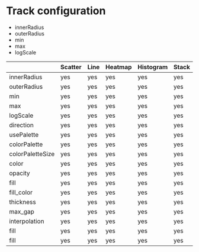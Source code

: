 # Track configuration

* innerRadius
* outerRadius
* min
* max
* logScale

|  | Scatter | Line | Heatmap | Histogram | Stack | Chords |
| -- | -- | -- | -- | -- | -- | -- |
| innerRadius | yes | yes | yes | yes | yes | yes |
| outerRadius | yes | yes | yes | yes | yes | yes |
| min | yes | yes | yes | yes | yes | yes |
| max | yes | yes | yes | yes | yes | yes |
| logScale | yes | yes | yes | yes | yes | yes |
| direction | yes | yes | yes | yes | yes | yes |
| usePalette | yes | yes | yes | yes | yes | yes |
| colorPalette | yes | yes | yes | yes | yes | yes |
| colorPaletteSize | yes | yes | yes | yes | yes | yes |
| color | yes | yes | yes | yes | yes | yes |
| opacity | yes | yes | yes | yes | yes | yes |
| fill | yes | yes | yes | yes | yes | yes |
| fill_color | yes | yes | yes | yes | yes | yes |
| thickness | yes | yes | yes | yes | yes | yes |
| max_gap | yes | yes | yes | yes | yes | yes |
| interpolation | yes | yes | yes | yes | yes | yes |
| fill | yes | yes | yes | yes | yes | yes |
| fill | yes | yes | yes | yes | yes | yes |
